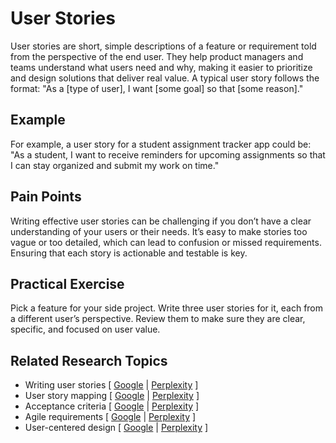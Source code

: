 # User Stories

User stories are short, simple descriptions of a feature or requirement told from the perspective of the end user. They help product managers and teams understand what users need and why, making it easier to prioritize and design solutions that deliver real value. A typical user story follows the format: "As a [type of user], I want [some goal] so that [some reason]."

## Example

For example, a user story for a student assignment tracker app could be:  
"As a student, I want to receive reminders for upcoming assignments so that I can stay organized and submit my work on time."

## Pain Points

Writing effective user stories can be challenging if you don’t have a clear understanding of your users or their needs. It’s easy to make stories too vague or too detailed, which can lead to confusion or missed requirements. Ensuring that each story is actionable and testable is key.

## Practical Exercise

Pick a feature for your side project. Write three user stories for it, each from a different user’s perspective. Review them to make sure they are clear, specific, and focused on user value.

## Related Research Topics

* Writing user stories \[ [Google](https://www.google.com/search?q=writing+user+stories+in+product+management) | [Perplexity](https://www.perplexity.ai/search?q=writing+user+stories+in+product+management) ]
* User story mapping \[ [Google](https://www.google.com/search?q=user+story+mapping+in+product+management) | [Perplexity](https://www.perplexity.ai/search?q=user+story+mapping+in+product+management) ]
* Acceptance criteria \[ [Google](https://www.google.com/search?q=acceptance+criteria+in+product+management) | [Perplexity](https://www.perplexity.ai/search?q=acceptance+criteria+in+product+management) ]
* Agile requirements \[ [Google](https://www.google.com/search?q=agile+requirements+in+product+management) | [Perplexity](https://www.perplexity.ai/search?q=agile+requirements+in+product+management) ]
* User-centered design \[ [Google](https://www.google.com/search?q=user+centered+design+in+product+management) | [Perplexity](https://www.perplexity.ai/search?q=user+centered+design+in+product+management) ]